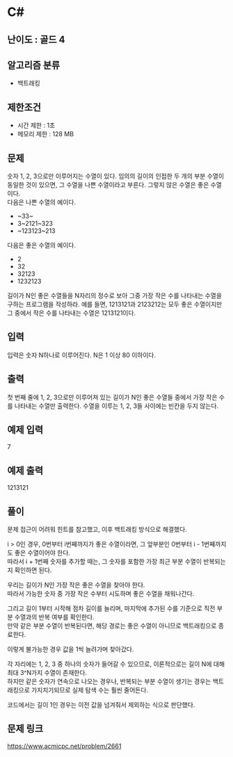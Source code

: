 # C#

## 난이도 : 골드 4

## 알고리즘 분류
  - 백트래킹

## 제한조건
  - 시간 제한 : 1초
  - 메모리 제한 : 128 MB

## 문제
숫자 1, 2, 3으로만 이루어지는 수열이 있다. 임의의 길이의 인접한 두 개의 부분 수열이 동일한 것이 있으면, 그 수열을 나쁜 수열이라고 부른다. 그렇지 않은 수열은 좋은 수열이다.<br/>
다음은 나쁜 수열의 예이다.<br/>

  - ~33~
  - 3~2121~323
  - ~123123~213

다음은 좋은 수열의 예이다.<br/>

  - 2
  - 32
  - 32123
  - 1232123

길이가 N인 좋은 수열들을 N자리의 정수로 보아 그중 가장 작은 수를 나타내는 수열을 구하는 프로그램을 작성하라. 예를 들면, 1213121과 2123212는 모두 좋은 수열이지만 그 중에서 작은 수를 나타내는 수열은 1213121이다.<br/>


## 입력
입력은 숫자 N하나로 이루어진다. N은 1 이상 80 이하이다.<br/>


## 출력
첫 번째 줄에 1, 2, 3으로만 이루어져 있는 길이가 N인 좋은 수열들 중에서 가장 작은 수를 나타내는 수열만 출력한다. 수열을 이루는 1, 2, 3들 사이에는 빈칸을 두지 않는다.<br/>


## 예제 입력
7<br/>


## 예제 출력
1213121<br/>


## 풀이
문제 접근이 어려워 힌트를 참고했고, 이후 백트래킹 방식으로 해결했다.<br/>


i > 0인 경우, 0번부터 i번째까지가 좋은 수열이라면, 그 앞부분인 0번부터 i - 1번째까지도 좋은 수열이어야 한다.<br/>
따라서 i + 1번째 숫자를 추가할 때는, 그 숫자를 포함한 가장 최근 부분 수열이 반복되는지 확인하면 된다.<br/>


우리는 길이가 N인 가장 작은 좋은 수열을 찾아야 한다.<br/>
따라서 가능한 숫자 중 가장 작은 수부터 시도하며 좋은 수열을 채워나간다.<br/>


그리고 길이 1부터 시작해 점차 길이를 늘리며, 마지막에 추가된 수를 기준으로 직전 부분 수열과의 반복 여부를 확인한다.<br/>
만약 같은 부분 수열이 반복된다면, 해당 경로는 좋은 수열이 아니므로 백트래킹으로 종료한다.<br/>


이렇게 불가능한 경우 값을 1씩 늘려가며 찾아갔다.<br/>


각 자리에는 1, 2, 3 중 하나의 숫자가 들어갈 수 있으므로, 이론적으로는 길이 N에 대해 최대 3^N가지 수열이 존재한다.<br/>
하지만 같은 숫자가 연속으로 나오는 경우나, 반복되는 부분 수열이 생기는 경우는 백트래킹으로 가지치기되므로 실제 탐색 수는 훨씬 줄어든다.<br/>


코드에서는 길이 1인 경우는 이전 값을 넘겨줘서 제외하는 식으로 판단했다.<br/>


## 문제 링크
https://www.acmicpc.net/problem/2661